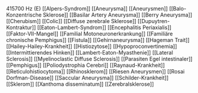 415700 Hz (E)
[[Alpers-Syndrom]]
[[Aneurysma]]
[[Aneurysmen]]
[[Balo-Konzentrische Sklerose]]
[[Basilar Artery Aneurysma]]
[[Berry Aneurysma]]
[[Cherubism]]
[[Colic]]
[[Diffuse zerebrale Sklerose]]
[[Dupuytren-Kontraktur]]
[[Eaton-Lambert-Syndrom]]
[[Encephalitis Periaxialis]]
[[Faktor-VII-Mangel]]
[[Familial Motoneuronerkrankung]]
[[Familiäre chronische Pemphigus]]
[[Fistula]]
[[Gehirnaneurysma]]
[[Hageman Trait]]
[[Hailey-Hailey-Krankheit]]
[[Histiozytose]]
[[Hypoproconvertinemia]]
[[Intermittierendes Hinken]]
[[Lambert-Eaton-Myasthenie]]
[[Lateral Sclerosis]]
[[Myelinoclastic Diffuse Sclerosis]]
[[Parasiten Egel intestinaler]]
[[Pemphigus]]
[[Poliodystrophia Cerebri]]
[[Raynaud-Krankheit]]
[[Reticulohistiocytoma]]
[[Rhinosklerom]]
[[Riesen Aneurysmen]]
[[Rosai Dorfman-Disease]]
[[Saccular Aneurysma]]
[[Schilder-Krankheit]]
[[Sklerom]]
[[Xanthoma disseminatum]]
[[Zerebralsklerose]]